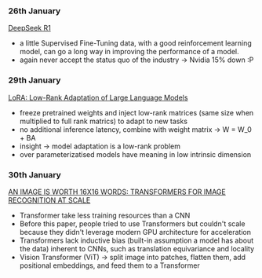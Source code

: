 ### 26th January

[DeepSeek R1](https://github.com/deepseek-ai/DeepSeek-R1/blob/main/DeepSeek_R1.pdf)

- a little Supervised Fine-Tuning data, with a good reinforcement learning model, can go a long way in improving the performance of a model.
- again never accept the status quo of the industry -> Nvidia 15% down :P

### 29th January

[LoRA: Low-Rank Adaptation of Large Language Models](https://arxiv.org/abs/2106.09685)

- freeze pretrained weights and inject low-rank matrices (same size when multiplied to full rank matrics) to adapt to new tasks
- no additional inference latency, combine with weight matrix -> W = W_0 + BA
- insight -> model adaptation is a low-rank problem
- over parameterizatised models have meaning in low intrinsic dimension

### 30th January

[AN IMAGE IS WORTH 16X16 WORDS: TRANSFORMERS FOR IMAGE RECOGNITION AT SCALE](https://arxiv.org/abs/2010.11929)

- Transformer take less training resources than a CNN
- Before this paper, people tried to use Transformers but couldn't scale because they didn't leverage modern GPU architecture for acceleration
- Transformers lack inductive bias (built-in assumption a model has about the data) inherent to CNNs, such as translation equivariance and locality
- Vision Transformer (ViT) -> split image into patches, flatten them, add positional embeddings, and feed them to a Transformer